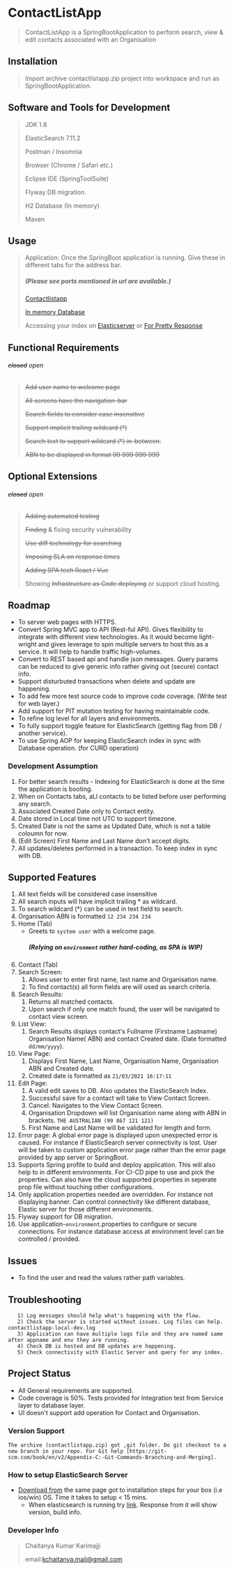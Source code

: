# ContactListApp

> ContactListApp is a SpringBootApplication to perform search, view & edit contacts associated with an Organisation

## Installation

> Import archive  contactlistapp.zip project into workspace and run as SpringBootApplication.

## Software and Tools for Development

> JDK 1.8
>
> ElasticSearch 7.11.2
>
> Postman / Insomnia
>
> Browser (Chrome / Safari etc.)
>
> Eclipse IDE (SpringToolSuite)
>
> Flyway DB migration.
>
> H2 Database (In memory)
>
> Maven

## Usage

> Application: Once the SpringBoot application is running. Give these in different tabs for the address bar. <h5> (Please see ports mentioned in url are available.)</h5>
>
> [Contactlistapp](http://localhost:8080)
>
> [In memory Database](http://localhost:8080/h2-console)
>
> Accessing your index on [Elasticserver](http://localhost:9200/contactstore/_search) or [For Pretty Response](http://localhost:9200/_search?pretty=true)

## Functional Requirements <h6>~~closed~~ open</h6>

> ~~Add user name to welcome page~~
>
> ~~All screens have the navigation-bar~~
>
> ~~Search fields to consider case insensitive~~
>
>~~Support implicit trailing wildcard (*)~~
>  
> ~~Search text to support wildcard (*) in-between.~~
>
> ~~ABN to be displayed in format 99 999 999 999~~

## Optional Extensions <h6>~~closed~~ open</h6>

> ~~Adding automated testing~~
>
> ~~Finding~~ & fixing security vulnerability
>  
> ~~Use diff technology for searching~~
>
> ~~Imposing SLA on response times~~
>
> ~~Adding SPA tech React / Vue~~
>
> Showing ~~Infrastructure as Code deploying~~ or support cloud hosting.

## Roadmap

- To server web pages with HTTPS.
- Convert Spring MVC app to API (Rest-ful API). Gives flexibility to integrate with different view technologies. As it would become light-wright and gives leverage to spin multiple servers to host this as a service. It will help to handle traffic high-volumes.
- Convert to REST based api and handle json messages. Query params can be reduced to give generic info rather giving out (secure) contact info.
- Support disturbuted transactions when  delete and update are happening.
- To add few more test source code to improve code coverage. (Write test for web layer.)
- Add support for PIT mutation testing for having maintainable code.
- To refine log level for all layers and environments.
- To fully support toggle feature for ElasticSearch (getting flag from DB / another service).
- To use Spring AOP for keeping ElasticSearch index in sync with Database operation. (for CURD operation)

### Development Assumption

1) For better search results - Indexing for ElasticSearch is done at the time the application is booting.
2) When on Contacts tabs, aLl contacts to be listed before user performing any search.
3) Associated Created Date only to Contact entity.
4) Date stored in Local time not UTC to support timezone.
5) Created Date is not the same as Updated Date, which is not a table coloumn for now.
6) (Edit Screen) First Name and Last Name don't accept digits.
7) All updates/deletes performed in a transaction. To keep index in sync with DB.

## Supported Features

1) All text fields will be considered case insensitive
2) All search inputs will have implicit trailing * as wildcard.
3) To search wildcard (*)  can be used in text field to search.
4) Organisation ABN is formatted `12 234 234 234`
5) Home (Tab)
    - Greets to `system user` with a welcome page. <h5>(Relying on `environment` rather hard-coding, as SPA is WIP)</h5>
6) Contact (Tab)
7) Search Screen:
     1) Allows user to enter first name, last name and Organisation name.
     2) To find contact(s) all form fields are will used as search criteria.
8) Search Results:
   1) Returns all matched contacts.
   2) Upon search if only one match found, the user will be navigated to contact view screen.
9) List View:
   1) Search Results displays contact's Fullname (Firstname Lastname) Organisation Name( ABN) and contact Created date. (Date formatted `dd/mm/yyyy`).
10) View Page:
    1) Displays First Name, Last Name, Organisation Name, Organisation ABN and Created date.
    2) Created date is formatted as `21/03/2021 16:17:11`
11) Edit Page:
    1) A valid edit saves to DB. Also updates the ElasticSearch Index.
    2) Successful save for a contact will take to View Contact Screen.
    3) Cancel: Navigates to the View Contact Screen.
    4) Organisation Dropdown will list Organisation name along with ABN in brackets. `THE AUSTRALIAN (99 867 121 121)`
    5) First Name and Last Name will be validated for length and form.
12) Error page: A global error page is displayed upon unexpected error is caused. For instance if ElasticSearch server connectivity is lost. User will be taken to custom application error page rather than the error page provided by app server or SpringBoot.
13) Supports Spring profile to build and deploy application. This will also help to in different environments. For CI-CD pipe to use and pick the properties. Can also have the cloud supported properties in seperate prop file without touching other configurations.
14) Only application properties needed are overridden. For instance not displaying banner. Can control connectivity like different database, Elastic server for those different environments.
15) Flyway support for DB migration.
16) Use application-`environment`.properties to configure or secure connections. For instance database access at environment level can be controlled / provided.

## Issues

- To find the user and read the values rather path variables.

## Troubleshooting

       1) Log messages should help what's happening with the flow.
       2) Check the server is started without issues. Log files can help. contactlistapp-local-dev.log
       3) Application can have multiple logs file and they are named same after appname and env they are running.
       4) Check DB is hosted and DB updates are happening.
       5) Check connectivity with Elastic Server and query for any index.

## Project Status

- All General requirements are supported.
- Code coverage is 50%. Tests provided for Integration test from Service layer to database layer.
- UI doesn't support add operation for Contact and Organisation.

### Version Support

    The archive (contactlistapp.zip) got ,git folder. Do git checkout to a new branch in your repo. For Git help [https://git-scm.com/book/en/v2/Appendix-C:-Git-Commands-Branching-and-Merging].

### How to setup ElasticSearch Server

- [Download from](https://www.elastic.co/downloads/elasticsearch) the same page got to installation steps for your box (i.e ios/win) OS. Time it takes to setup < 15 mins.
  - When elasticsearch is running try [link](http://localhost:9200). Response from it will show version, build info.
  
### Developer Info

> Chaitanya Kumar Karimajji
>
> email:kchaitanya.mail@gmail.com
